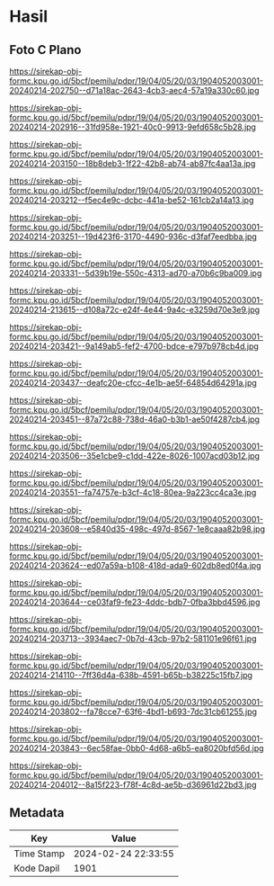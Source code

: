 # Hasil

## Foto C Plano

https://sirekap-obj-formc.kpu.go.id/5bcf/pemilu/pdpr/19/04/05/20/03/1904052003001-20240214-202750--d71a18ac-2643-4cb3-aec4-57a19a330c60.jpg

https://sirekap-obj-formc.kpu.go.id/5bcf/pemilu/pdpr/19/04/05/20/03/1904052003001-20240214-202916--31fd958e-1921-40c0-9913-9efd658c5b28.jpg

https://sirekap-obj-formc.kpu.go.id/5bcf/pemilu/pdpr/19/04/05/20/03/1904052003001-20240214-203150--18b8deb3-1f22-42b8-ab74-ab87fc4aa13a.jpg

https://sirekap-obj-formc.kpu.go.id/5bcf/pemilu/pdpr/19/04/05/20/03/1904052003001-20240214-203212--f5ec4e9c-dcbc-441a-be52-161cb2a14a13.jpg

https://sirekap-obj-formc.kpu.go.id/5bcf/pemilu/pdpr/19/04/05/20/03/1904052003001-20240214-203251--19d423f6-3170-4490-936c-d3faf7eedbba.jpg

https://sirekap-obj-formc.kpu.go.id/5bcf/pemilu/pdpr/19/04/05/20/03/1904052003001-20240214-203331--5d39b19e-550c-4313-ad70-a70b6c9ba009.jpg

https://sirekap-obj-formc.kpu.go.id/5bcf/pemilu/pdpr/19/04/05/20/03/1904052003001-20240214-213615--d108a72c-e24f-4e44-9a4c-e3259d70e3e9.jpg

https://sirekap-obj-formc.kpu.go.id/5bcf/pemilu/pdpr/19/04/05/20/03/1904052003001-20240214-203421--9a149ab5-fef2-4700-bdce-e797b978cb4d.jpg

https://sirekap-obj-formc.kpu.go.id/5bcf/pemilu/pdpr/19/04/05/20/03/1904052003001-20240214-203437--deafc20e-cfcc-4e1b-ae5f-64854d64291a.jpg

https://sirekap-obj-formc.kpu.go.id/5bcf/pemilu/pdpr/19/04/05/20/03/1904052003001-20240214-203451--87a72c88-738d-46a0-b3b1-ae50f4287cb4.jpg

https://sirekap-obj-formc.kpu.go.id/5bcf/pemilu/pdpr/19/04/05/20/03/1904052003001-20240214-203506--35e1cbe9-c1dd-422e-8026-1007acd03b12.jpg

https://sirekap-obj-formc.kpu.go.id/5bcf/pemilu/pdpr/19/04/05/20/03/1904052003001-20240214-203551--fa74757e-b3cf-4c18-80ea-9a223cc4ca3e.jpg

https://sirekap-obj-formc.kpu.go.id/5bcf/pemilu/pdpr/19/04/05/20/03/1904052003001-20240214-203608--e5840d35-498c-497d-8567-1e8caaa82b98.jpg

https://sirekap-obj-formc.kpu.go.id/5bcf/pemilu/pdpr/19/04/05/20/03/1904052003001-20240214-203624--ed07a59a-b108-418d-ada9-602db8ed0f4a.jpg

https://sirekap-obj-formc.kpu.go.id/5bcf/pemilu/pdpr/19/04/05/20/03/1904052003001-20240214-203644--ce03faf9-fe23-4ddc-bdb7-0fba3bbd4596.jpg

https://sirekap-obj-formc.kpu.go.id/5bcf/pemilu/pdpr/19/04/05/20/03/1904052003001-20240214-203713--3934aec7-0b7d-43cb-97b2-581101e96f61.jpg

https://sirekap-obj-formc.kpu.go.id/5bcf/pemilu/pdpr/19/04/05/20/03/1904052003001-20240214-214110--7ff36d4a-638b-4591-b65b-b38225c15fb7.jpg

https://sirekap-obj-formc.kpu.go.id/5bcf/pemilu/pdpr/19/04/05/20/03/1904052003001-20240214-203802--fa78cce7-63f6-4bd1-b693-7dc31cb61255.jpg

https://sirekap-obj-formc.kpu.go.id/5bcf/pemilu/pdpr/19/04/05/20/03/1904052003001-20240214-203843--6ec58fae-0bb0-4d68-a6b5-ea8020bfd56d.jpg

https://sirekap-obj-formc.kpu.go.id/5bcf/pemilu/pdpr/19/04/05/20/03/1904052003001-20240214-204012--8a15f223-f78f-4c8d-ae5b-d36961d22bd3.jpg


## Metadata

| Key        | Value               |
| ---------- | ------------------- |
| Time Stamp | 2024-02-24 22:33:55 |
| Kode Dapil | 1901                |



